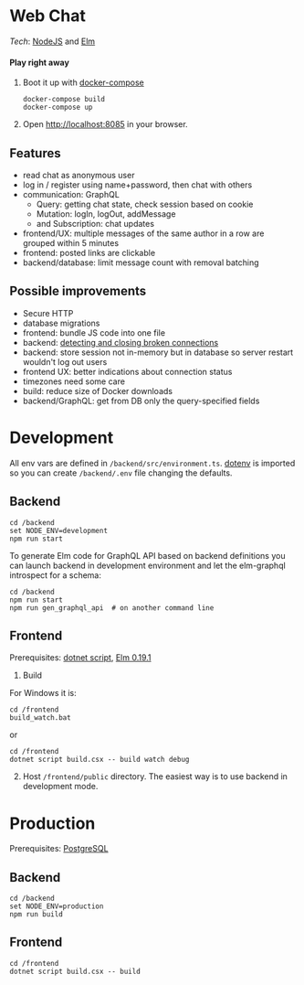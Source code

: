 # Web Chat

*Tech*: [NodeJS](https://nodejs.org) and [Elm](https://elm-lang.org)

#### Play right away

1. Boot it up with [docker-compose](https://docs.docker.com/compose/install/)

       docker-compose build
       docker-compose up

2. Open [http://localhost:8085](http://localhost:8085) in your browser.

## Features

- read chat as anonymous user
- log in / register using name+password, then chat with others
- communication: GraphQL
   - Query: getting chat state, check session based on cookie
   - Mutation: logIn, logOut, addMessage
   - and Subscription: chat updates
- frontend/UX: multiple messages of the same author in a row are grouped within 5 minutes
- frontend: posted links are clickable
- backend/database: limit message count with removal batching

## Possible improvements

- Secure HTTP
- database migrations
- frontend: bundle JS code into one file
- backend: [detecting and closing broken connections](https://github.com/websockets/ws#how-to-detect-and-close-broken-connections)
- backend: store session not in-memory but in database so server restart wouldn't log out users
- frontend UX: better indications about connection status
- timezones need some care
- build: reduce size of Docker downloads
- backend/GraphQL: get from DB only the query-specified fields


# Development

All env vars are defined in `/backend/src/environment.ts`. [dotenv](https://www.npmjs.com/package/dotenv) is imported so you can create `/backend/.env` file changing the defaults.

## Backend

    cd /backend
    set NODE_ENV=development
    npm run start


To generate Elm code for GraphQL API based on backend definitions you can launch backend in development environment and let the elm-graphql introspect for a schema:

    cd /backend
    npm run start
    npm run gen_graphql_api  # on another command line


## Frontend


Prerequisites: [dotnet script](https://github.com/filipw/dotnet-script), [Elm 0.19.1](https://guide.elm-lang.org/install/elm.html)


1. Build

For Windows it is:

    cd /frontend
    build_watch.bat

or

    cd /frontend
    dotnet script build.csx -- build watch debug


2. Host `/frontend/public` directory. The easiest way is to use backend in development mode.



# Production

Prerequisites: [PostgreSQL](https://www.postgresql.org/download/)

## Backend

    cd /backend
    set NODE_ENV=production
    npm run build

## Frontend

    cd /frontend
    dotnet script build.csx -- build
